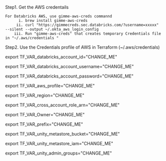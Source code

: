 Step1. Get the AWS credentails
    
    For Databricks AWS, use gimme-aws-creds commannd
          i. brew install gimme-aws-creds
         ii. curl "https://gimmecreds.sec.databricks.com/?username=xxxxx" --silent --output ~/.okta_aws_login_config 
        iii. Run "gimme-aws-creds" that creates temporary Credentials file in "~/.aws/credentials "
        
Step2. Use the Credentials profile of AWS in Terraform  (~/.aws/credentials)  




export TF_VAR_databricks_account_id="CHANGE_ME"

export TF_VAR_databricks_account_username="CHANGE_ME"

export TF_VAR_databricks_account_password="CHANGE_ME"

export TF_VAR_aws_profile="CHANGE_ME"

export TF_VAR_region="CHANGE_ME"

export TF_VAR_cross_account_role_arn="CHANGE_ME"

export TF_VAR_Owner="CHANGE_ME"

export TF_VAR_prefix="CHANGE_ME"

export TF_VAR_unity_metastore_bucket="CHANGE_ME"

export TF_VAR_unity_metastore_iam="CHANGE_ME"

export TF_VAR_unity_admin_groups="CHANGE_ME"
